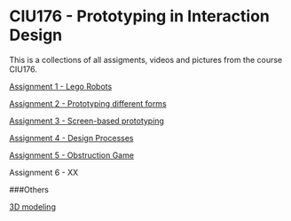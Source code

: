 CIU176 - Prototyping in Interaction Design
==========================================

This is a collections of all assigments, videos and pictures from
the course CIU176. 

[Assignment 1 - Lego Robots](/lego-robots/index.md)

[Assignment 2 - Prototyping different forms](/prototyping-different-forms/index.md)

[Assignment 3 - Screen-based prototyping](/screen-based/index.md)

[Assignment 4 - Design Processes](/design-processes/index.md)

[Assignment 5 - Obstruction Game](/obstruction-game/index.md)

Assignment 6 - XX

###Others

[3D modeling](/3d-modeling/index.md)
